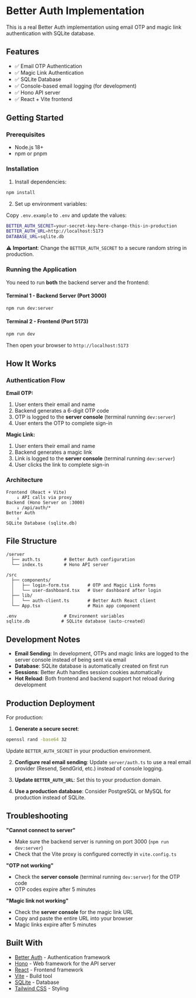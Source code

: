 # Better Auth Implementation

This is a real Better Auth implementation using email OTP and magic link authentication with SQLite database.

## Features

-  ✅ Email OTP Authentication
-  ✅ Magic Link Authentication
-  ✅ SQLite Database
-  ✅ Console-based email logging (for development)
-  ✅ Hono API server
-  ✅ React + Vite frontend

## Getting Started

### Prerequisites

-  Node.js 18+
-  npm or pnpm

### Installation

1. Install dependencies:

```bash
npm install
```

2. Set up environment variables:

Copy `.env.example` to `.env` and update the values:

```bash
BETTER_AUTH_SECRET=your-secret-key-here-change-this-in-production
BETTER_AUTH_URL=http://localhost:5173
DATABASE_URL=sqlite.db
```

⚠️ **Important**: Change the `BETTER_AUTH_SECRET` to a secure random string in production.

### Running the Application

You need to run **both** the backend server and the frontend:

#### Terminal 1 - Backend Server (Port 3000)

```bash
npm run dev:server
```

#### Terminal 2 - Frontend (Port 5173)

```bash
npm run dev
```

Then open your browser to `http://localhost:5173`

## How It Works

### Authentication Flow

**Email OTP:**

1. User enters their email and name
2. Backend generates a 6-digit OTP code
3. OTP is logged to the **server console** (terminal running `dev:server`)
4. User enters the OTP to complete sign-in

**Magic Link:**

1. User enters their email and name
2. Backend generates a magic link
3. Link is logged to the **server console** (terminal running `dev:server`)
4. User clicks the link to complete sign-in

### Architecture

```
Frontend (React + Vite)
    ↓ API calls via proxy
Backend (Hono Server on :3000)
    ↓ /api/auth/*
Better Auth
    ↓
SQLite Database (sqlite.db)
```

## File Structure

```
/server
  ├── auth.ts         # Better Auth configuration
  └── index.ts        # Hono API server

/src
  ├── components/
  │   ├── login-form.tsx       # OTP and Magic Link forms
  │   └── user-dashboard.tsx   # User dashboard after login
  ├── lib/
  │   └── auth-client.ts       # Better Auth React client
  └── App.tsx                  # Main app component

.env                  # Environment variables
sqlite.db            # SQLite database (auto-created)
```

## Development Notes

-  **Email Sending**: In development, OTPs and magic links are logged to the server console instead of being sent via email
-  **Database**: SQLite database is automatically created on first run
-  **Sessions**: Better Auth handles session cookies automatically
-  **Hot Reload**: Both frontend and backend support hot reload during development

## Production Deployment

For production:

1. **Generate a secure secret**:

```bash
openssl rand -base64 32
```

Update `BETTER_AUTH_SECRET` in your production environment.

2. **Configure real email sending**:
   Update `server/auth.ts` to use a real email provider (Resend, SendGrid, etc.) instead of console logging.

3. **Update `BETTER_AUTH_URL`**:
   Set this to your production domain.

4. **Use a production database**:
   Consider PostgreSQL or MySQL for production instead of SQLite.

## Troubleshooting

**"Cannot connect to server"**

-  Make sure the backend server is running on port 3000 (`npm run dev:server`)
-  Check that the Vite proxy is configured correctly in `vite.config.ts`

**"OTP not working"**

-  Check the **server console** (terminal running `dev:server`) for the OTP code
-  OTP codes expire after 5 minutes

**"Magic link not working"**

-  Check the **server console** for the magic link URL
-  Copy and paste the entire URL into your browser
-  Magic links expire after 5 minutes

## Built With

-  [Better Auth](https://better-auth.com) - Authentication framework
-  [Hono](https://hono.dev) - Web framework for the API server
-  [React](https://react.dev) - Frontend framework
-  [Vite](https://vitejs.dev) - Build tool
-  [SQLite](https://sqlite.org) - Database
-  [Tailwind CSS](https://tailwindcss.com) - Styling
